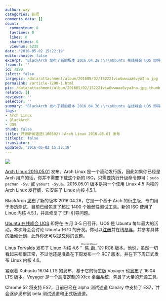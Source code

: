 ```yaml
---
author: wxy
categories: 新闻
comments_data: []
count:
  commentnum: 0
  favtimes: 0
  likes: 0
  sharetimes: 0
  viewnum: 5238
date: '2016-05-02 15:22:19'
editorchoice: false
excerpt: "BlackArch 发布了新的版本 2016.04.28；\r\nUbuntu 在线峰会 UOS 即将在 五月 3-5 日召开"
fromurl: ''
id: 7290
islctt: false
largepic: /data/attachment/album/201605/02/152221viw6wwuaa6vya3na.jpg
permalink: /article-7290-1.html
pic: /data/attachment/album/201605/02/152221viw6wwuaa6vya3na.jpg.thumb.jpg
related: []
reviewer: ''
selector: ''
summary: "BlackArch 发布了新的版本 2016.04.28；\r\nUbuntu 在线峰会 UOS 即将在 五月 3-5 日召开"
tags:
- Arch Linux
- BlackArch
- UOS
thumb: false
title: 开源新闻速递(160502)：Arch Linux 2016.05.01 发布
titlepic: false
translator: ''
updated: '2016-05-02 15:22:19'
---
```


![](/data/attachment/album/201605/02/152221viw6wwuaa6vya3na.jpg)


[Arch Linux 2016.05.01](https://www.archlinux.org/download/) 发布。Arch Linux 是一个滚动发行版，因此如果你已经是 Arch 用户的话，你并不需要下载这个新的 ISO，只需要执行升级命令即可：`sudo pacman -Syu` 或 `yaourt -Syua`。2016.05.01 版本是第一个使用 Linux 4.5 内核的 Arch Linux 发行版，它安装了 Linux 内核 4.5.1。


BlackArch [发布](https://www.blackarch.org/blog.html)了新的版本 2016.04.28，它是一个基于 Arch 的衍生版，专门用于渗透测试，目前已经包含了超过 1400 个脆弱性测试工具。新的 ISO 使用了 Linux 内核 4.5.1，并且修复了 EFI 引导问题。


[Ubuntu 在线峰会 UOS](http://summit.ubuntu.com/) 即将在 五月 3-5 日召开，UOS 是 Ubuntu 每年最大的活动，本次峰会会讨论 Ubuntu 16.10 的开发。你可以[注册](http://summit.ubuntu.com/uos-1605/registration/)并在线[参与](http://summit.ubuntu.com/)，并参考具体的[活动计划](http://summit.ubuntu.com/uos-1605/)，此外你还可以[提交](http://summit.ubuntu.com/getinvolved/propose-a-session/)你的议题。


Linus Torvalds 发布了 Linux 内核 4.6 “<ruby> <a href="http://git.kernel.org/cgit/linux/kernel/git/torvalds/linux.git/commit/?id=04974df8049fc4240d22759a91e035082ccd18b4">  焦鼬 </a> <rp>  （ </rp> <rt>  Charred Weasel </rt> <rp>  ） </rp></ruby>”的 RC6 版本。他说，虽然一切看起来都很正常，不过他还是准备在下周发布一个 RC7 版本，并在下下周正式发布 Linux 内核 4.6。 


紧跟着 Xubuntu 16.04 LTS 的发布，基于它的衍生版 Voyager 也[发布](http://voyagerlive.org/index.php/live-voyager-16-04-lts/)了 16.04 LTS 版本。Voyager 是一个高度定制的 Xfce 桌面系统，包含了大量的开源工具。


Chrome 52 将支持 ES7，目前已经在 alpha 测试通道 Canary 中支持了 ES7，并会逐步发布到 beta 测试通道和正式版通道。